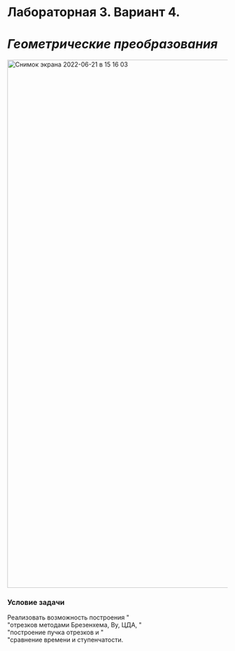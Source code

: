 # Лабораторная 3. Вариант 4.
# _Геометрические преобразования_  

<img width="1207" alt="Снимок экрана 2022-06-21 в 15 16 03" src="https://user-images.githubusercontent.com/73752832/174796902-3e019927-0c12-4d30-8869-9eb4ef27132e.png">

### Условие задачи
Реализовать возможность построения " \
       "отрезков методами Брезенхема, Ву, ЦДА, " \
       "построение пучка отрезков и " \
       "сравнение времени и ступенчатости.
